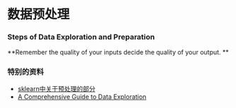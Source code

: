 
# 数据预处理

### Steps of Data Exploration and Preparation
**Remember the quality of your inputs decide the quality of your output. **

### 特别的资料

* [sklearn中关于预处理的部分](http://sklearn.lzjqsdd.com/modules/preprocessing.html)
* [A Comprehensive Guide to Data Exploration](https://www.analyticsvidhya.com/blog/2016/01/guide-data-exploration/)